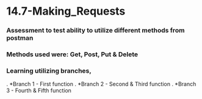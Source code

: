 # 14.7-Making_Requests

### Assessment to test ability to utilize different methods from postman

### Methods used were: Get, Post, Put & Delete

### Learning utilizing branches,
. *Branch 1 - First function
. *Branch 2 - Second & Third function
. *Branch 3 - Fourth & Fifth function
